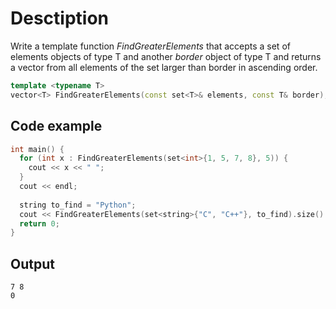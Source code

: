 # Desctiption

Write a template function *FindGreaterElements* that accepts a set of elements objects of type T and another *border* object of type T and returns a vector from all elements of the set larger than border in ascending order.

```c++
template <typename T>
vector<T> FindGreaterElements(const set<T>& elements, const T& border);
```

## Code example

```c++
int main() {
  for (int x : FindGreaterElements(set<int>{1, 5, 7, 8}, 5)) {
    cout << x << " ";
  }
  cout << endl;
  
  string to_find = "Python";
  cout << FindGreaterElements(set<string>{"C", "C++"}, to_find).size() << endl;
  return 0;
}
```

## Output

```
7 8
0
```
